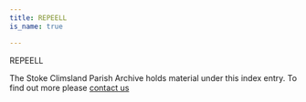 ```yaml
---
title: REPEELL
is_name: true

---
```


REPEELL


The Stoke Climsland Parish Archive holds material under this index entry. To find out more please [contact us](/contact/)
